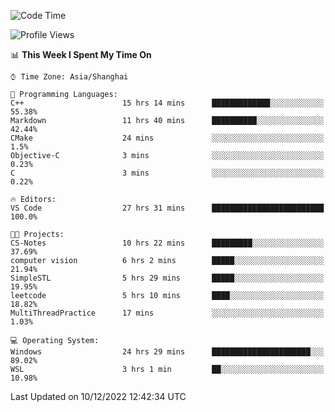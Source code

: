 <!--START_SECTION:waka-->
![Code Time](http://img.shields.io/badge/Code%20Time-442%20hrs%2046%20mins-blue)

![Profile Views](http://img.shields.io/badge/Profile%20Views-3-blue)

📊 **This Week I Spent My Time On** 

```text
⌚︎ Time Zone: Asia/Shanghai

💬 Programming Languages: 
C++                      15 hrs 14 mins      █████████████░░░░░░░░░░░░   55.38% 
Markdown                 11 hrs 40 mins      ██████████░░░░░░░░░░░░░░░   42.44% 
CMake                    24 mins             ░░░░░░░░░░░░░░░░░░░░░░░░░   1.5% 
Objective-C              3 mins              ░░░░░░░░░░░░░░░░░░░░░░░░░   0.23% 
C                        3 mins              ░░░░░░░░░░░░░░░░░░░░░░░░░   0.22%

🔥 Editors: 
VS Code                  27 hrs 31 mins      █████████████████████████   100.0%

🐱‍💻 Projects: 
CS-Notes                 10 hrs 22 mins      █████████░░░░░░░░░░░░░░░░   37.69% 
computer vision          6 hrs 2 mins        █████░░░░░░░░░░░░░░░░░░░░   21.94% 
SimpleSTL                5 hrs 29 mins       █████░░░░░░░░░░░░░░░░░░░░   19.95% 
leetcode                 5 hrs 10 mins       ████░░░░░░░░░░░░░░░░░░░░░   18.82% 
MultiThreadPractice      17 mins             ░░░░░░░░░░░░░░░░░░░░░░░░░   1.03%

💻 Operating System: 
Windows                  24 hrs 29 mins      ██████████████████████░░░   89.02% 
WSL                      3 hrs 1 min         ██░░░░░░░░░░░░░░░░░░░░░░░   10.98%

```


 Last Updated on 10/12/2022 12:42:34 UTC
<!--END_SECTION:waka-->